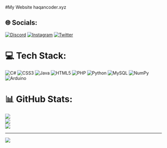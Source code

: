 #My Website 
haqancoder.xyz

## 🌐 Socials:
[![Discord](https://img.shields.io/badge/Discord-%237289DA.svg?logo=discord&logoColor=white)](htttps://discord.gg/hakab#7632) [![Instagram](https://img.shields.io/badge/Instagram-%23E4405F.svg?logo=Instagram&logoColor=white)](https://instagram.com/hakanburning) [![Twitter](https://img.shields.io/badge/Twitter-%231DA1F2.svg?logo=Twitter&logoColor=white)](https://twitter.com/hakanburning) 

# 💻 Tech Stack:
![C#](https://img.shields.io/badge/c%23-%23239120.svg?style=for-the-badge&logo=c-sharp&logoColor=white) ![CSS3](https://img.shields.io/badge/css3-%231572B6.svg?style=for-the-badge&logo=css3&logoColor=white) ![Java](https://img.shields.io/badge/java-%23ED8B00.svg?style=for-the-badge&logo=java&logoColor=white) ![HTML5](https://img.shields.io/badge/html5-%23E34F26.svg?style=for-the-badge&logo=html5&logoColor=white) ![PHP](https://img.shields.io/badge/php-%23777BB4.svg?style=for-the-badge&logo=php&logoColor=white) ![Python](https://img.shields.io/badge/python-3670A0?style=for-the-badge&logo=python&logoColor=ffdd54) ![MySQL](https://img.shields.io/badge/mysql-%2300f.svg?style=for-the-badge&logo=mysql&logoColor=white) ![NumPy](https://img.shields.io/badge/numpy-%23013243.svg?style=for-the-badge&logo=numpy&logoColor=white) ![Arduino](https://img.shields.io/badge/-Arduino-00979D?style=for-the-badge&logo=Arduino&logoColor=white)
# 📊 GitHub Stats:
![](https://github-readme-stats.vercel.app/api?username=jroken&theme=dark&hide_border=false&include_all_commits=false&count_private=false)<br/>
![](https://github-readme-streak-stats.herokuapp.com/?user=jroken&theme=dark&hide_border=false)<br/>
![](https://github-readme-stats.vercel.app/api/top-langs/?username=jroken&theme=dark&hide_border=false&include_all_commits=false&count_private=false&layout=compact)

---
[![](https://visitcount.itsvg.in/api?id=jroken&icon=0&color=1)](https://visitcount.itsvg.in)
